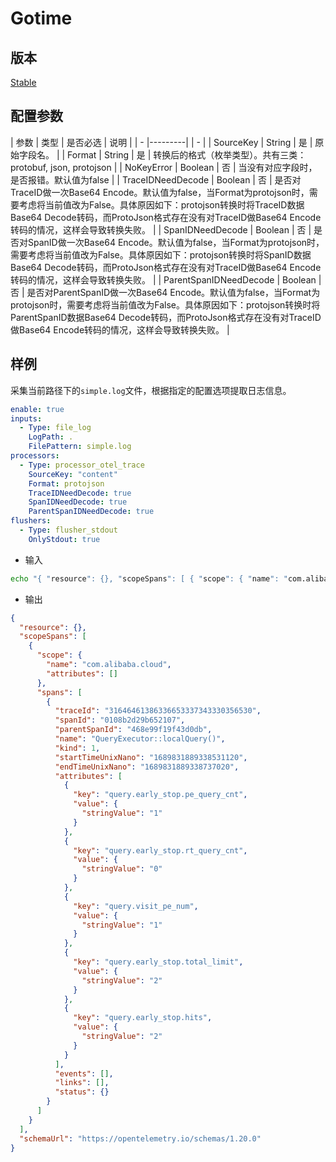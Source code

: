 # Gotime

## 版本

[Stable](../stability-level.md)

## 配置参数

| 参数 | 类型      | 是否必选 | 说明 |
| - |---------|  | - |
| SourceKey | String  | 是 | 原始字段名。 |
| Format | String  | 是 | 转换后的格式（枚举类型）。共有三类：protobuf, json, protojson |
| NoKeyError | Boolean     | 否 | 当没有对应字段时，是否报错。默认值为false |
| TraceIDNeedDecode | Boolean | 否 | 是否对TraceID做一次Base64 Encode。默认值为false，当Format为protojson时，需要考虑将当前值改为False。具体原因如下：protojson转换时将TraceID数据Base64 Decode转码，而ProtoJson格式存在没有对TraceID做Base64 Encode转码的情况，这样会导致转换失败。 |
| SpanIDNeedDecode | Boolean     | 否 | 是否对SpanID做一次Base64 Encode。默认值为false，当Format为protojson时，需要考虑将当前值改为False。具体原因如下：protojson转换时将SpanID数据Base64 Decode转码，而ProtoJson格式存在没有对TraceID做Base64 Encode转码的情况，这样会导致转换失败。 |
| ParentSpanIDNeedDecode | Boolean | 否 | 是否对ParentSpanID做一次Base64 Encode。默认值为false，当Format为protojson时，需要考虑将当前值改为False。具体原因如下：protojson转换时将ParentSpanID数据Base64 Decode转码，而ProtoJson格式存在没有对TraceID做Base64 Encode转码的情况，这样会导致转换失败。 |



## 样例

采集当前路径下的`simple.log`文件，根据指定的配置选项提取日志信息。

```yaml
enable: true
inputs:
  - Type: file_log
    LogPath: .
    FilePattern: simple.log
processors:
  - Type: processor_otel_trace
    SourceKey: "content"
    Format: protojson
    TraceIDNeedDecode: true
    SpanIDNeedDecode: true
    ParentSpanIDNeedDecode: true
flushers:
  - Type: flusher_stdout
    OnlyStdout: true
```

* 输入

```bash
echo "{ "resource": {}, "scopeSpans": [ { "scope": { "name": "com.alibaba.cloud", "attributes": [] }, "spans": [ { "traceId": "31646461386336653337343330356530", "spanId": "0108b2d29b652107", "parentSpanId": "468e99f19f43d0db", "name": "QueryExecutor::localQuery()", "kind": 1, "startTimeUnixNano": "1689831889338531120", "endTimeUnixNano": "1689831889338737020", "attributes": [ { "key": "query.early_stop.pe_query_cnt", "value": { "stringValue": "1" } }, { "key": "query.early_stop.rt_query_cnt", "value": { "stringValue": "0" } }, { "key": "query.visit_pe_num", "value": { "stringValue": "1" } }, { "key": "query.early_stop.total_limit", "value": { "stringValue": "2" } }, { "key": "query.early_stop.hits", "value": { "stringValue": "2" } } ], "events": [], "links": [], "status": {} } ] } ], "schemaUrl": "https://opentelemetry.io/schemas/1.20.0" }" >> simple.log
```

* 输出

```json
{
  "resource": {},
  "scopeSpans": [
    {
      "scope": {
        "name": "com.alibaba.cloud",
        "attributes": []
      },
      "spans": [
        {
          "traceId": "31646461386336653337343330356530",
          "spanId": "0108b2d29b652107",
          "parentSpanId": "468e99f19f43d0db",
          "name": "QueryExecutor::localQuery()",
          "kind": 1,
          "startTimeUnixNano": "1689831889338531120",
          "endTimeUnixNano": "1689831889338737020",
          "attributes": [
            {
              "key": "query.early_stop.pe_query_cnt",
              "value": {
                "stringValue": "1"
              }
            },
            {
              "key": "query.early_stop.rt_query_cnt",
              "value": {
                "stringValue": "0"
              }
            },
            {
              "key": "query.visit_pe_num",
              "value": {
                "stringValue": "1"
              }
            },
            {
              "key": "query.early_stop.total_limit",
              "value": {
                "stringValue": "2"
              }
            },
            {
              "key": "query.early_stop.hits",
              "value": {
                "stringValue": "2"
              }
            }
          ],
          "events": [],
          "links": [],
          "status": {}
        }
      ]
    }
  ],
  "schemaUrl": "https://opentelemetry.io/schemas/1.20.0"
}
```
